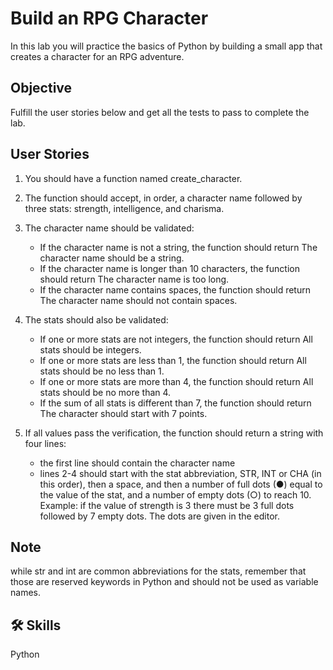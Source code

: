 # Build an RPG Character

In this lab you will practice the basics of Python by building a small app that creates a character for an RPG adventure.

## Objective
Fulfill the user stories below and get all the tests to pass to complete the lab.

## User Stories

1.  You should have a function named create_character.

2.  The function should accept, in order, a character name followed by three stats: strength, intelligence, and charisma.

3.  The character name should be validated:
    - If the character name is not a string, the function should return The character name should be a string.
    - If the character name is longer than 10 characters, the function should return The character name is too long.
    - If the character name contains spaces, the function should return The character name should not contain spaces.

4.  The stats should also be validated:
    - If one or more stats are not integers, the function should return All stats should be integers.
    - If one or more stats are less than 1, the function should return All stats should be no less than 1.
    - If one or more stats are more than 4, the function should return All stats should be no more than 4.
    - If the sum of all stats is different than 7, the function should return The character should start with 7 points.

5.  If all values pass the verification, the function should return a string with four lines:
    - the first line should contain the character name
    - lines 2-4 should start with the stat abbreviation, STR, INT or CHA (in this order), then a space, and then a number of full dots (●) equal to the value of the stat, and a number of empty dots (○) to reach 10. Example: if the value of strength is 3 there must be 3 full dots followed by 7 empty dots. The dots are given in the editor.

## Note
while str and int are common abbreviations for the stats, remember that those are reserved keywords in Python and should not be used as variable names.

## 🛠 Skills
Python
